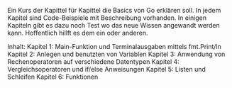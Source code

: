 Ein Kurs der Kapittel für Kapittel die Basics von Go erklären soll.
In jedem Kapitel sind Code-Beispiele mit Beschreibung vorhanden.
In einigen Kapiteln gibt es dazu noch Test wo das neue Wissen angewandt werden kann.
Hoffentlich hillft es dem ein oder anderen.

Inhalt:
Kapitel 1: Main-Funktion und Terminalausgaben mittels fmt.Print/ln
Kapitel 2: Anlegen und benutzten von Variablen
Kapitel 3: Anwendung von Rechenoperatoren auf verschiedene Datentypen
Kapitel 4: Vergleichsoperatoren und if/else Anweisungen
Kapitel 5: Listen und Schleifen
Kapitel 6: Funktionen